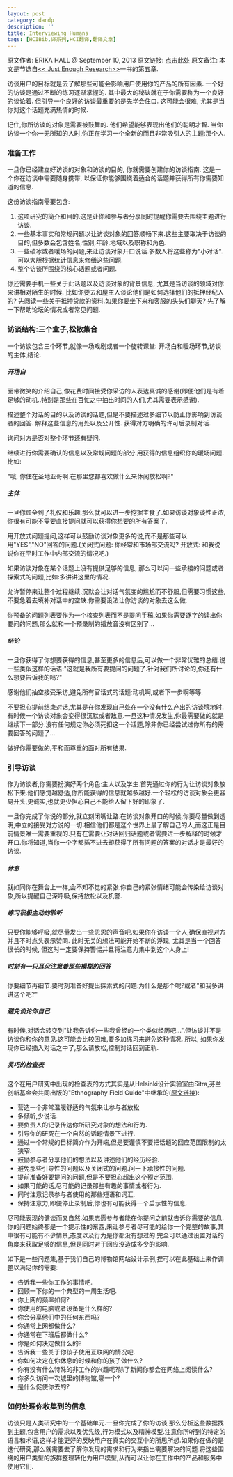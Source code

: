 ```yaml
---
layout: post
category: dandp
description: ''
title: Interviewing Humans
tags: [HCIBib,译系列,HCI翻译,翻译文章]
---
```


原文作者: ERIKA HALL @ September 10, 2013
原文链接: <a href="http://alistapart.com/article/interviewing-humans" target="_blank">点击此处</a>
原文备注: 本文是节选自<a href="http://www.abookapart.com/products/just-enough-research" target="_blank"><< Just Enough Research>></a>一书的第五章.


访谈用户的目标就是去了解那些可能会影响用户使用你的产品的所有因素. 一个好的访谈是通过不断的练习逐渐掌握的. 其中最大的秘诀就在于你需要称为一个良好的谈论着. 但引导一个良好的访谈最重要的是先学会住口. 这可能会很难, 尤其是当你对这个话题充满热情的时候.

记住,你所访谈的对象是需要被鼓舞的. 他们希望能够表现出他们的聪明才智. 当你访谈一个你一无所知的人时,你正在学习一个全新的而且非常吸引人的主题:那个人.

<h3><strong>准备工作</strong></h3>

一旦你已经建立好访谈的对象和访谈的目的, 你就需要创建你的访谈指南. 这是一个你在访谈中需要随身携带, 以保证你能够围绕着适合的话题并获得所有你需要知道的信息.

这份访谈指南需要包含:

<ol>
	<li>这项研究的简介和目的.这是让你和参与者分享同时提醒你需要去围绕主题进行访谈.</li>
	<li>一些基本事实和常规问题以让访谈对象的回答顺畅下来.这些主要取决于访谈的目的,但多数会包含姓名,性别,年龄,地域以及职称和角色.</li>
	<li>一些破冰或者暖场的问题,来让访谈对象开口说话.多数人将这些称为"小对话".可以大胆根据统计信息来修缮这些问题.</li>
	<li>整个访谈所围绕的核心话题或者问题.</li>
</ol>
你还需要手机一些关于此话题以及访谈对象的背景信息, 尤其是当访谈的领域对你来讲相对陌生的时候. 比如你要去和屋主人谈论他们是如何选择他们的抵押经纪人的? 先阅读一些关于抵押贷款的资料.如果你要坐下来和客服的头头们聊天? 先了解一下帮助论坛的情况或者常见问题.

<h3><strong>访谈结构:三个盒子,松散集合</strong></h3>

一个访谈包含三个环节,就像一场戏剧或者一个旋转课堂: 开场白和暖场环节,访谈的主体,结论.

<h5><strong>开场白</strong></h5>

面带微笑的介绍自己,像花费时间接受你采访的人表达真诚的感谢(即便他们是有着足够的动机..特别是那些在百忙之中抽出时间的人们,尤其需要表示感谢).

描述整个对话的目的以及访谈的话题,但是不要描述过多细节以防止你影响到访谈者的回答. 解释这些信息的用处以及公开性. 获得对方明确的许可后录制对话.

询问对方是否对整个环节还有疑问.

继续进行你需要确认的信息以及常规问题的部分.用获得的信息组织你的暖场问题.比如:

"哦, 你住在圣地亚哥啊.在那里您都喜欢做什么来休闲放松啊?"

<h5><strong>主体</strong></h5>

一旦你顾全到了礼仪和乐趣,那么就可以进一步挖掘主食了.如果访谈对象谈性正浓, 你很有可能不需要直接提问就可以获得你想要的所有答案了.

用开放式问题提问,这样可以鼓励访谈对象更多的说,而不是那些可以用"YES","NO"回答的问题.(关闭式问题: 你经常和市场部交流吗? 开放式: 和我说说你在平时工作中内部交流的情况吧.)

如果访谈对象在某个话题上没有提供足够的信息, 那么可以问一些承接的问题或者探索式的问题,比如:多讲讲这里的情况.

允许暂停来让整个过程继续.沉默会让对话气氛变的尴尬而不舒服,但需要习惯这些,不要急着去填补对话中的空缺.你需要设法让你访谈的对象去这么做.

你预备的问题列表要作为一个核查列表而不是提问手稿,如果你需要逐字的读出你要问的问题,那么就和一个预录制的播放音没有区别了...

<h5><strong>结论</strong></h5>

一旦你获得了你想要获得的信息,甚至更多的信息后,可以做一个非常优雅的总结.说一些类似这样的话语:"这就是我所有要提问的问题了.针对我们所讨论的,你还有什么想要告诉我的吗?"

感谢他们抽空接受采访,避免所有官话式的话题:动机啊,或者下一步啊等等.

不要担心提前结束对话,尤其是在你发现自己处在一个没有什么产出的访谈境地时.有时候一个访谈对象会变得很沉默或者敌意.一旦这种情况发生,你最需要做的就是继续下一部分.没有任何规定你必须死扣这一个话题,除非你已经尝试过你所有的需要回答的问题了...

做好你需要做的,平和而尊重的面对所有结果.

<h3><strong>引导访谈</strong></h3>
作为访谈者,你需要扮演好两个角色:主人以及学生.首先通过你的行为让访谈对象放松下来.他们感觉越舒适,你所能获得的信息就越多越好.一个轻松的访谈对象会更容易开头,更诚实,也就更少担心自己不能给人留下好的印象了.

一旦你完成了你说的部分,就立刻闭嘴让路.在访谈对象开口的时候,你要尽量做到透明,中立的接受对方说的一切.相信他们都是这个世界上最了解自己的人,而这正是目前情景唯一需要重视的.只有在需要让对话回归话题或者需要进一步解释的时候才开口.你将知道,当你一个字都插不进去却获得了所有问题的答案的对话才是最好的访谈.

<h5><strong>休息</strong></h5>

就如同你在舞台上一样,会不知不觉的紧张.你自己的紧张情绪可能会传染给访谈对象,所以提醒自己深呼吸,保持放松以及机警.

<h5><strong>练习积极主动的聆听</strong></h5>

只要你能够呼吸,就尽量发出一些恩恩的声音吧.如果你在访谈一个人,确保直视对方并且不时点头表示赞同. 此时无关的想法可能开始不断的浮现, 尤其是当一个回答很长的时候, 但这时一定要保持警惕并且将注意力集中到这个人身上!

<h5><strong>时刻有一只耳朵注意着那些模糊的回答</strong></h5>

你要细节再细节.要时刻准备好提出探索式的问题:为什么是那个呢?或者"和我多讲讲这个吧?"

<h5><strong>避免谈论你自己</strong></h5>

有时候,对话会转变到"让我告诉你一些我曾经的一个类似经历吧...".但访谈并不是访谈你和你的意见.这可能会比较困难,要多加练习来避免这种情况. 所以, 如果你发现你已经插入对话之中了,那么请放松,控制对话回到正轨.

<h5><strong>灵巧的检查表</strong></h5>

这个在用户研究中出现的检查表的方式其实是从Helsinki设计实验室由Sitra,芬兰创新基金会共同出版的"Ethnography Field Guide"中继承的(<a href="http://bkaprt.com/jer/10/" target="_blank">原文链接</a>):
<ul>
	<li>营造一个非常温暖舒适的气氛来让参与者放松</li>
	<li>多倾听,少说话.</li>
	<li>要负责人的记录传达你所研究对象的想法和行为.</li>
	<li>引导你的研究在一个自然的话题情景下进行.</li>
	<li>通过一个常规的目标简介作为开端,但是要谨慎不要把话题的回应范围限制的太狭窄.</li>
	<li>鼓励参与者分享他们的想法以及讲述他们的经历经验.</li>
	<li>避免那些引导性的问题以及关闭式的问题.问一下承接性的问题.</li>
	<li>提前准备好要提问的问题,但是不要担心超出这个预定范围.</li>
	<li>如果可能的话,尽可能的记录那些有趣的事情或者行为.</li>
	<li>同时注意记录参与者使用的那些短语和词汇.</li>
	<li>保持注意力,即便停止录制后,你也有可能获得一个启示性的信息.</li>
</ul>
尽可能表现的健谈而又自然.如果志愿参与者能在你提问之前就告诉你需要的信息.你的问题始终都是一个提示性的东西,来让参与者尽可能的给你一个完整的故事,其中很有可能有不少情景,态度以及行为是你都没有想过的.完全可以通过设置对话的角度来获取足够的信息,但是同时对于回应没造成多少的影响.

如下是一些问题集,基于我们自己的博物馆网站设计示例,捏可以在此基础上来作调整以满足你的需要:
<ul>
	<li>告诉我一些你工作的事情吧.</li>
	<li>回顾一下你的一个典型的一周生活吧.</li>
	<li>你上网的频率如何?</li>
	<li>你使用的电脑或者设备是什么样的?</li>
	<li>你会分享他们中的任何东西吗?</li>
	<li>你通常上网都做什么?</li>
	<li>你通常在下班后都做什么?</li>
	<li>你是如何决定做什么的?</li>
	<li>告诉我一些关于你孩子使用互联网的情况吧.</li>
	<li>你如何决定在你休息的时候和你的孩子做什么?</li>
	<li>你有没有什么特殊的非工作的兴趣呢?除了新闻你都会在网络上阅读什么?</li>
	<li>你多久访问一次城里的博物馆,哪一个?</li>
	<li>是什么促使你去的?</li>
</ul>
<h3><strong>如何处理你收集到的信息</strong></h3>
访谈只是人类研究中的一个基础单元.一旦你完成了你的访谈,那么分析这些数据找到主题,包含用户的需求以及优先级,行为模式以及精神模型.注意你所听到的特定的语言和术语,这样才能更好的反映用户在真实的交互中的所思所想.如果你在做的是迭代研究,那么就需要去了解你发现的需求和行为来指出需要解决的问题.将这些围绕的用户类型的族群整理转化为用户模型,从而可以让你在工作中的产品和服务中使用它们.
